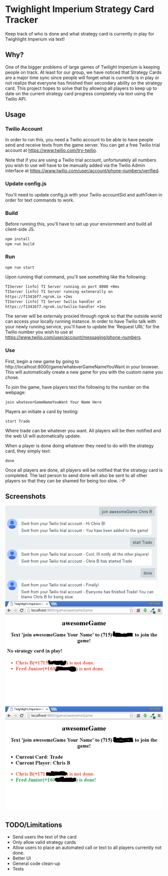 # Twighlight Imperium Strategy Card Tracker
Keep track of who is done and what strategy card is currently in play for Twighlight Imperium via text!

## Why?
One of the bigger problems of large games of Twilight Imperium is keeping people on track.  At least for
our group, we have noticed that Strategy Cards are a major time sync since people will forget what is currently
is in play or not realize that everyone has finished their secondary ability on the strategy card.  This project
hopes to solve that by allowing all players to keep up to date on the current strategy card progress completely via
text using the Twilio API.

## Usage
### Twilio Account
In order to run this, you need a Twilio account to be able to have people send and receive texts from the game
server.  You can get a free Twilio trial account at https://www.twilio.com/try-twilio.

Note that if you are using a Twilio trial account, unfortunately all numbers you wish to use will have to be
manually added via the Twilio Admin interface at https://www.twilio.com/user/account/phone-numbers/verified.

### Update config.js
You'll need to update config.js with your Twilio accountSid and authToken in order for text commands to work.

### Build
Before running this, you'll have to set up your enviornment and build all client-side JS.

```
npm install
npm run build
```

### Run
```
npm run start
```

Upon running that command, you'll see something like the following:

```
TIServer [info] TI Server running on port 8000 +0ms
TIServer [info] TI Server running extenerally on https://f13416f7.ngrok.io +2ms
TIServer [info] TI Server twilio handler at https://f13416f7.ngrok.io/twilio-handler +1ms
```

The server will be externaly proxied through ngrok so that the outside world can access your locally
running instance.  In order to have Twilio talk with your newly running service, you'll have to 
update the 'Request URL' for the Twilio number you wish to use at https://www.twilio.com/user/account/messaging/phone-numbers.

### Use
First, begin a new game by going to http://localhost:8000/game/whateverGameNameYouWant in your browser.
This will automatically create a new game for you with the custom name you chose.

To join the game, have players text the following to the number on the webpage:

```
join whateverGameNameYouWant Your Name Here
```

Players an initiate a card by texting:

```
start Trade
```

Where trade can be whatever you want.  All players will be then notified and the web UI will automatically update.

When a player is done doing whatever they need to do with the strategy card, they simply text:

```
done
```

Once all players are done, all players will be notified that the strategy card is completed.  The last person to 
send done will also be sent to all other players so that they can be shamed for being too slow. :-P

## Screenshots
![sms](docs/imgs/sms.png?raw=true)
![No Active Card](docs/imgs/web-no-card.png?raw=true)
![Active Card](docs/imgs/web-active-card.png?raw=true)

## TODO/Limitations
* Send users the text of the card
* Only allow valid strategy cards
* Allow users to place an automated call or text to all players currently not done.
* Better UI
* General code clean-up
* Tests
